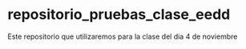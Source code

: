 # repositorio_pruebas_clase_eedd
Este repositorio que utilizaremos para la clase del dia 4 de noviembre

